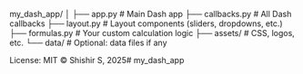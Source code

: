my_dash_app/
│
├── app.py              # Main Dash app
├── callbacks.py        # All Dash callbacks
├── layout.py           # Layout components (sliders, dropdowns, etc.)
├── formulas.py         # Your custom calculation logic
├── assets/             # CSS, logos, etc.
└── data/               # Optional: data files if any


License: MIT © Shishir S, 2025# my_dash_app
